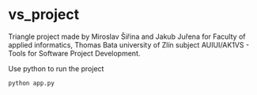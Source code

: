 # vs_project
Triangle project made by Miroslav Šiřina and Jakub Juřena for Faculty of applied informatics, Thomas Bata university of Zlín 
subject AUIUI/AK1VS - Tools for Software Project Development.

Use python to run the project
```bash
python app.py
```
